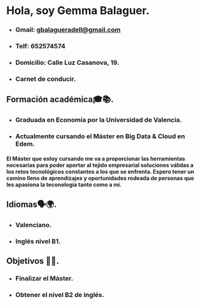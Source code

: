 # Hola, soy Gemma Balaguer. 
- ### Gmail: gbalagueradell@gmail.com 
- ### Telf: 652574574
- ### Domicilio: Calle Luz Casanova, 19. 
- ### Carnet de conducir. 

## Formación académica🎓📚. 
- ### Graduada en Economía por la Universidad de Valencia. 
- ### Actualmente cursando el Máster en Big Data & Cloud en Edem. 
#### El Máster que estoy cursando me va a proporcionar las herramientas necesarias para poder aportar al tejido empresarial soluciones válidas a los retos tecnológicos constantes a los que se enfrenta. Espero tener un camino lleno de aprendizajes y oportunidades rodeada de personas que les apasiona la teconología tanto como a mi. 

## Idiomas🗣️🌍. 
- ### Valenciano. 
- ### Inglés nivel B1.

## Objetivos 🎯🚀. 
- ### Finalizar el Máster. 
- ### Obtener el nivel B2 de inglés. 
